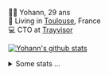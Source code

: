 <p>
  👨🏻 <bold>Yohann</bold>, 29 ans<br/>
  💼 Living in <a href="https://www.google.com/maps?q=toulouse">Toulouse</a>, France<br/>
  💻 CTO at <a href="https://trayvisor.com/">Trayvisor</a><br/>
</p>

<a href="https://github.com/anuraghazra/github-readme-stats"><img align="center" src="https://github-readme-stats-dviw-8taegaswk-yohann84ls-projects.vercel.app//api?username=yohann84L&show_icons=true&include_all_commits=true" alt="Yohann's github stats" /> </a>


<details>
  <summary>Some stats ...</summary><br/>
  

<!--START_SECTION:waka-->
![Code Time](http://img.shields.io/badge/Code%20Time-1%2C194%20hrs%2037%20mins-blue)

![Profile Views](http://img.shields.io/badge/Profile%20Views-0-blue)

**🐱 My GitHub Data** 

> 📦 440.9 kB Used in GitHub's Storage 
 > 
> 🏆 144 Contributions in the Year 2025
 > 
> 🚫 Not Opted to Hire
 > 
> 📜 26 Public Repositories 
 > 
> 🔑 21 Private Repositories 
 > 
**I'm an Early 🐤** 

```text
🌞 Morning                19249 commits       ████████░░░░░░░░░░░░░░░░░   30.53 % 
🌆 Daytime                36016 commits       ██████████████░░░░░░░░░░░   57.13 % 
🌃 Evening                7644 commits        ███░░░░░░░░░░░░░░░░░░░░░░   12.13 % 
🌙 Night                  133 commits         ░░░░░░░░░░░░░░░░░░░░░░░░░   00.21 % 
```
📅 **I'm Most Productive on Wednesday** 

```text
Monday                   11787 commits       █████░░░░░░░░░░░░░░░░░░░░   18.70 % 
Tuesday                  11773 commits       █████░░░░░░░░░░░░░░░░░░░░   18.67 % 
Wednesday                13274 commits       █████░░░░░░░░░░░░░░░░░░░░   21.06 % 
Thursday                 12811 commits       █████░░░░░░░░░░░░░░░░░░░░   20.32 % 
Friday                   12206 commits       █████░░░░░░░░░░░░░░░░░░░░   19.36 % 
Saturday                 422 commits         ░░░░░░░░░░░░░░░░░░░░░░░░░   00.67 % 
Sunday                   769 commits         ░░░░░░░░░░░░░░░░░░░░░░░░░   01.22 % 
```


📊 **This Week I Spent My Time On** 

```text
🕑︎ Time Zone: Europe/Paris

💬 Programming Languages: 
JavaScript               2 hrs 46 mins       ███████████████░░░░░░░░░░   60.30 % 
YAML                     27 mins             ███░░░░░░░░░░░░░░░░░░░░░░   10.05 % 
TOML                     23 mins             ██░░░░░░░░░░░░░░░░░░░░░░░   08.57 % 
Python                   22 mins             ██░░░░░░░░░░░░░░░░░░░░░░░   08.06 % 
Bash                     16 mins             █░░░░░░░░░░░░░░░░░░░░░░░░   05.98 % 

🔥 Editors: 
VS Code                  4 hrs 28 mins       ████████████████████████░   97.08 % 
Windsurf                 6 mins              █░░░░░░░░░░░░░░░░░░░░░░░░   02.42 % 
Zed                      1 min               ░░░░░░░░░░░░░░░░░░░░░░░░░   00.50 % 

💻 Operating System: 
Mac                      4 hrs 36 mins       █████████████████████████   100.00 % 
```

**I Mostly Code in Python** 

```text
Python                   25 repos            █████████████░░░░░░░░░░░░   53.19 % 
Jupyter Notebook         4 repos             ██░░░░░░░░░░░░░░░░░░░░░░░   08.51 % 
JavaScript               3 repos             ██░░░░░░░░░░░░░░░░░░░░░░░   06.38 % 
HTML                     2 repos             █░░░░░░░░░░░░░░░░░░░░░░░░   04.26 % 
Shell                    1 repo              █░░░░░░░░░░░░░░░░░░░░░░░░   02.13 % 
```




 Last Updated on 04/02/2025 00:36:35 UTC
<!--END_SECTION:waka-->
